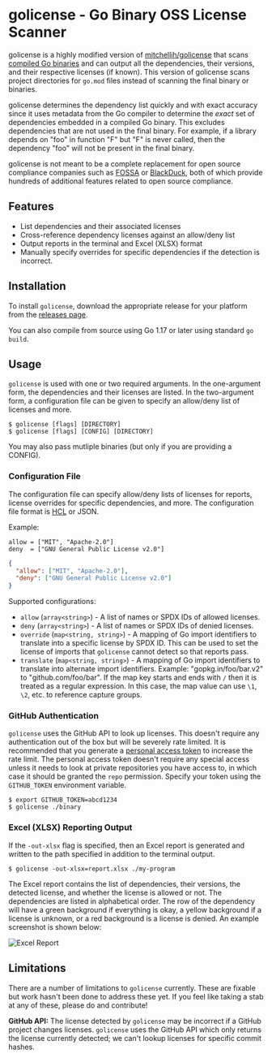 # golicense - Go Binary OSS License Scanner

golicense is a highly modified version of 
[mitchellih/golicense](https://github.com/mitchellh/golicense) that scans 
[compiled Go binaries](https://golang.org/) and can output all the dependencies,
their versions, and their respective licenses (if known). This version of
golicense scans project directories for `go.mod` files instead of scanning
the final binary or binaries.

golicense determines the dependency list quickly and with exact accuracy
since it uses metadata from the Go compiler to determine the _exact_ set of
dependencies embedded in a compiled Go binary. This excludes dependencies that
are not used in the final binary. For example, if a library depends on "foo"
in function "F" but "F" is never called, then the dependency "foo" will not
be present in the final binary.

golicense is not meant to be a complete replacement for open source compliance
companies such as [FOSSA](https://fossa.io/) or
[BlackDuck](https://www.blackducksoftware.com/black-duck-home), both of
which provide hundreds of additional features related to open source
compliance.

## Features

  * List dependencies and their associated licenses
  * Cross-reference dependency licenses against an allow/deny list
  * Output reports in the terminal and Excel (XLSX) format
  * Manually specify overrides for specific dependencies if the detection
    is incorrect.

## Installation

To install `golicense`, download the appropriate release for your platform
from the [releases page](https://github.com/hpapaxen/golicense/releases).

You can also compile from source using Go 1.17 or later using standard
`go build`.

## Usage

`golicense` is used with one or two required arguments. In the one-argument
form, the dependencies and their licenses are listed. In the two-argument
form, a configuration file can be given to specify an allow/deny list of
licenses and more.

```
$ golicense [flags] [DIRECTORY]
$ golicense [flags] [CONFIG] [DIRECTORY]
```

You may also pass mutliple binaries (but only if you are providing a CONFIG).

### Configuration File

The configuration file can specify allow/deny lists of licenses for reports,
license overrides for specific dependencies, and more. The configuration file
format is [HCL](https://github.com/hashicorp/hcl2) or JSON.

Example:

```hcl
allow = ["MIT", "Apache-2.0"]
deny  = ["GNU General Public License v2.0"]
```

```json
{
  "allow": ["MIT", "Apache-2.0"],
  "deny": ["GNU General Public License v2.0"]
}
```

Supported configurations:

  * `allow` (`array<string>`) - A list of names or SPDX IDs of allowed licenses.
  * `deny` (`array<string>`) - A list of names or SPDX IDs of denied licenses.
  * `override` (`map<string, string>`) - A mapping of Go import identifiers
    to translate into a specific license by SPDX ID. This can be used to
	set the license of imports that `golicense` cannot detect so that reports
	pass.
  * `translate` (`map<string, string>`) - A mapping of Go import identifiers
    to translate into alternate import identifiers. Example:
	"gopkg.in/foo/bar.v2" to "github.com/foo/bar". If the map key starts and
	ends with `/` then it is treated as a regular expression. In this case,
	the map value can use `\1`, `\2`, etc. to reference capture groups.

### GitHub Authentication

`golicense` uses the GitHub API to look up licenses. This doesn't require
any authentication out of the box but will be severely rate limited.
It is recommended that you generate a [personal access token](https://help.github.com/articles/creating-a-personal-access-token-for-the-command-line/) to increase the rate limit. The personal access token doesn't require any
special access unless it needs to look at private repositories you have
access to, in which case it should be granted the `repo` permission.
Specify your token using the `GITHUB_TOKEN` environment variable.

```
$ export GITHUB_TOKEN=abcd1234
$ golicense ./binary
```

### Excel (XLSX) Reporting Output

If the `-out-xlsx` flag is specified, then an Excel report is generated
and written to the path specified in addition to the terminal output.

```
$ golicense -out-xlsx=report.xlsx ./my-program
```

The Excel report contains the list of dependencies, their versions, the
detected license, and whether the license is allowed or not. The dependencies
are listed in alphabetical order. The row of the dependency will have a
green background if everything is okay, a yellow background if a
license is unknown, or a red background is a license is denied. An example
screenshot is shown below:

![Excel Report](https://user-images.githubusercontent.com/1299/48667086-84893500-ea83-11e8-925c-7929ed441b1b.png)

## Limitations

There are a number of limitations to `golicense` currently. These are fixable
but work hasn't been done to address these yet. If you feel like taking a stab
at any of these, please do and contribute!

**GitHub API:** The license detected by `golicense` may be incorrect if
a GitHub project changes licenses. `golicense` uses the GitHub API which only
returns the license currently detected; we can't lookup licenses for specific
commit hashes.
